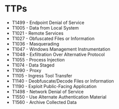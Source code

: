 # TTPs

* T1499 - Endpoint Denial of Service
* T1005 - Data from Local System
* T1021 - Remote Services
* T1027 - Obfuscated Files or Information
* T1036 - Masquerading
* T1047 - Windows Management Instrumentation
* T1048 - Exfiltration Over Alternative Protocol
* T1055 - Process Injection
* T1074 - Data Staged
* T1090 - Proxy
* T1105 - Ingress Tool Transfer
* T1140 - Deobfuscate/Decode Files or Information
* T1190 - Exploit Public-Facing Application
* T1498 - Network Denial of Service
* T1550 - Use Alternate Authentication Material
* T1560 - Archive Collected Data
